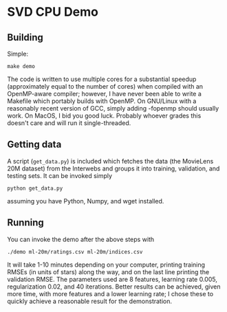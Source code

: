 SVD CPU Demo
============

Building
--------

Simple:

```
make demo
```

The code is written to use multiple cores for a substantial speedup
(approximately equal to the number of cores) when compiled with an OpenMP-aware
compiler; however, I have never been able to write a Makefile which portably
builds with OpenMP.  On GNU/Linux with a reasonably recent version of GCC,
simply adding -fopenmp should usually work.  On MacOS, I bid you good luck.
Probably whoever grades this doesn't care and will run it single-threaded.

Getting data
------------

A script (`get_data.py`) is included which fetches the data (the MovieLens 20M
dataset) from the Interwebs and groups it into training, validation, and testing
sets.  It can be invoked simply

```
python get_data.py
```

assuming you have Python, Numpy, and wget installed.

Running
-------

You can invoke the demo after the above steps with

```
./demo ml-20m/ratings.csv ml-20m/indices.csv
```

It will take 1-10 minutes depending on your computer, printing training RMSEs
(in units of stars) along the way, and on the last line printing the validation
RMSE.  The parameters used are 8 features, learning rate 0.005, regularization
0.02, and 40 iterations.  Better results can be achieved, given more time, with
more features and a lower learning rate; I chose these to quickly achieve a
reasonable result for the demonstration.
